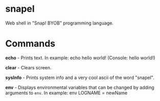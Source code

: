 # snapel
Web shell in "Snap! BYOB" programming language.
# Commands
**echo** - Prints text. In example: echo hello world! (Console: hello world!)

**clear** - Clears screen.

**sysInfo** - Prints system info and a very cool ascii of the word "snapel".

**env** - Displays environmental variables that can be changed by adding arguments to `env`. In example: env LOGNAME = newName
